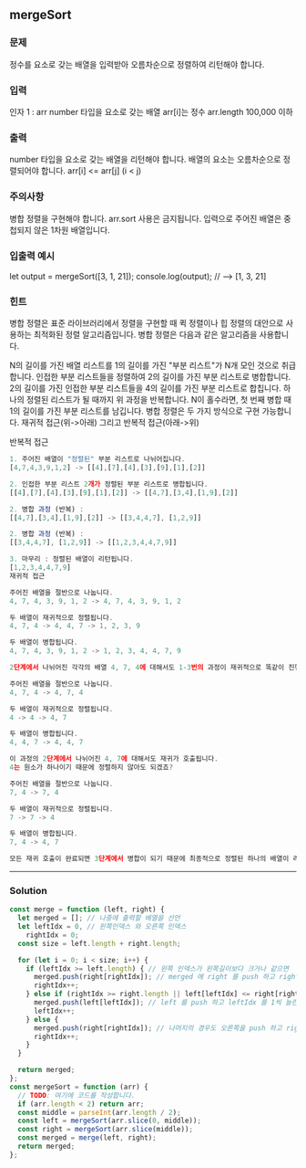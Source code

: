 ## mergeSort
### 문제
정수를 요소로 갖는 배열을 입력받아 오름차순으로 정렬하여 리턴해야 합니다.

### 입력
인자 1 : arr
number 타입을 요소로 갖는 배열
arr[i]는 정수
arr.length 100,000 이하
### 출력
number 타입을 요소로 갖는 배열을 리턴해야 합니다.
배열의 요소는 오름차순으로 정렬되어야 합니다.
arr[i] <= arr[j] (i < j)
### 주의사항
병합 정렬을 구현해야 합니다.
arr.sort 사용은 금지됩니다.
입력으로 주어진 배열은 중첩되지 않은 1차원 배열입니다.
### 입출력 예시
let output = mergeSort([3, 1, 21]);
console.log(output); // --> [1, 3, 21]
### 힌트
병합 정렬은 표준 라이브러리에서 정렬을 구현할 때 퀵 정렬이나 힙 정렬의 대안으로 사용하는 최적화된 정렬 알고리즘입니다. 병합 정렬은 다음과 같은 알고리즘을 사용합니다.

N의 길이를 가진 배열 리스트를 1의 길이를 가진 "부분 리스트"가 N개 모인 것으로 취급합니다.
인접한 부분 리스트들을 정렬하여 2의 길이를 가진 부분 리스트로 병합합니다.
2의 길이를 가진 인접한 부분 리스트들을 4의 길이를 가진 부분 리스트로 합칩니다.
하나의 정렬된 리스트가 될 때까지 위 과정을 반복합니다.
N이 홀수라면, 첫 번째 병합 때 1의 길이를 가진 부분 리스트를 남깁니다.
병합 정렬은 두 가지 방식으로 구현 가능합니다. 재귀적 접근(위->아래) 그리고 반복적 접근(아래->위)

반복적 접근
```js
1. 주어진 배열이 "정렬된" 부분 리스트로 나뉘어집니다.
[4,7,4,3,9,1,2] -> [[4],[7],[4],[3],[9],[1],[2]]

2. 인접한 부분 리스트 2개가 정렬된 부분 리스트로 병합됩니다.
[[4],[7],[4],[3],[9],[1],[2]] -> [[4,7],[3,4],[1,9],[2]]

2. 병합 과정 (반복) :
[[4,7],[3,4],[1,9],[2]] -> [[3,4,4,7], [1,2,9]]

2. 병합 과정 (반복) :
[[3,4,4,7], [1,2,9]] -> [[1,2,3,4,4,7,9]]

3. 마무리 : 정렬된 배열이 리턴됩니다.
[1,2,3,4,4,7,9]
재귀적 접근

주어진 배열을 절반으로 나눕니다.
4, 7, 4, 3, 9, 1, 2 -> 4, 7, 4, 3, 9, 1, 2

두 배열이 재귀적으로 정렬됩니다.
4, 7, 4 -> 4, 4, 7 -> 1, 2, 3, 9

두 배열이 병합됩니다.
4, 7, 4, 3, 9, 1, 2 -> 1, 2, 3, 4, 4, 7, 9

2단계에서 나뉘어진 각각의 배열 4, 7, 4에 대해서도 1-3번의 과정이 재귀적으로 똑같이 진행됩니다.

주어진 배열을 절반으로 나눕니다.
4, 7, 4 -> 4, 7, 4

두 배열이 재귀적으로 정렬됩니다.
4 -> 4 -> 4, 7

두 배열이 병합됩니다.
4, 4, 7 -> 4, 4, 7

이 과정의 2단계에서 나뉘어진 4, 7에 대해서도 재귀가 호출됩니다.
4는 원소가 하나이기 때문에 정렬하지 않아도 되겠죠?

주어진 배열을 절반으로 나눕니다.
7, 4 -> 7, 4

두 배열이 재귀적으로 정렬됩니다.
7 -> 7 -> 4

두 배열이 병합됩니다.
7, 4 -> 4, 7

모든 재귀 호출이 완료되면 3단계에서 병합이 되기 때문에 최종적으로 정렬된 하나의 배열이 리턴됩니다.
```

- - -
### Solution
```js
const merge = function (left, right) {
  let merged = []; // 나중에 출력할 배열을 선언
  let leftIdx = 0, // 왼쪽인덱스 와 오른쪽 인덱스
    rightIdx = 0;
  const size = left.length + right.length;

  for (let i = 0; i < size; i++) {
    if (leftIdx >= left.length) { // 왼쪽 인덱스가 왼쪽길이보다 크거나 같으면 
      merged.push(right[rightIdx]); // merged 에 right 를 push 하고 right idx 를 1씩 늘린다.
      rightIdx++; 
    } else if (rightIdx >= right.length || left[leftIdx] <= right[rightIdx]) { // 반대의 경우
      merged.push(left[leftIdx]); // left 를 push 하고 leftIdx 를 1씩 늘린다.
      leftIdx++;
    } else {
      merged.push(right[rightIdx]); // 나머지의 경우도 오른쪽을 push 하고 right idx 에 1씩 추가한다.
      rightIdx++;
    }
  }

  return merged;
};
const mergeSort = function (arr) {
  // TODO: 여기에 코드를 작성합니다.
  if (arr.length < 2) return arr;
  const middle = parseInt(arr.length / 2);
  const left = mergeSort(arr.slice(0, middle));
  const right = mergeSort(arr.slice(middle));
  const merged = merge(left, right);
  return merged;
};

```

